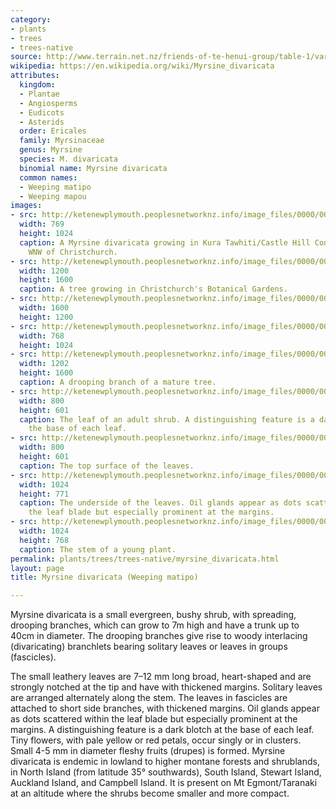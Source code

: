 ```yaml
---
category:
- plants
- trees
- trees-native
source: http://www.terrain.net.nz/friends-of-te-henui-group/table-1/varicata-weeping-matipo.html
wikipedia: https://en.wikipedia.org/wiki/Myrsine_divaricata
attributes:
  kingdom:
  - Plantae
  - Angiosperms
  - Eudicots
  - Asterids
  order: Ericales
  family: Myrsinaceae
  genus: Myrsine
  species: M. divaricata
  binomial name: Myrsine divaricata
  common names:
  - Weeping matipo
  - Weeping mapou
images:
- src: http://ketenewplymouth.peoplesnetworknz.info/image_files/0000/0011/6833/1-Myrsine_divaricata__Weeping_matipo_.JPG
  width: 769
  height: 1024
  caption: A Myrsine divaricata growing in Kura Tawhiti/Castle Hill Conservation area,
    WNW of Christchurch.
- src: http://ketenewplymouth.peoplesnetworknz.info/image_files/0000/0011/6893/1-_Myrsine_divaricata-001.JPG
  width: 1200
  height: 1600
  caption: A tree growing in Christchurch's Botanical Gardens.
- src: http://ketenewplymouth.peoplesnetworknz.info/image_files/0000/0011/6898/1-Myrsine_divaricata-004.JPG
  width: 1600
  height: 1200
- src: http://ketenewplymouth.peoplesnetworknz.info/image_files/0000/0011/6883/1-Myrsine_divaricata_2JPG.JPG
  width: 768
  height: 1024
- src: http://ketenewplymouth.peoplesnetworknz.info/image_files/0000/0011/6838/1-Myrsine_divaricata-002.JPG
  width: 1202
  height: 1600
  caption: A drooping branch of a mature tree.
- src: http://ketenewplymouth.peoplesnetworknz.info/image_files/0000/0005/2534/Myrsine_divaricata-002.JPG
  width: 800
  height: 601
  caption: The leaf of an adult shrub. A distinguishing feature is a dark blotch at
    the base of each leaf.
- src: http://ketenewplymouth.peoplesnetworknz.info/image_files/0000/0003/7389/Myrsine_Divaricata__Weeping_Matipo-001.JPG
  width: 800
  height: 601
  caption: The top surface of the leaves.
- src: http://ketenewplymouth.peoplesnetworknz.info/image_files/0000/0003/7399/Myrsine_Divaricata__Weeping_Matipo-002.JPG
  width: 1024
  height: 771
  caption: The underside of the leaves. Oil glands appear as dots scattered within
    the leaf blade but especially prominent at the margins.
- src: http://ketenewplymouth.peoplesnetworknz.info/image_files/0000/0003/7394/Myrsine_Divaricata__Weeping_Matipo-003.JPG
  width: 1024
  height: 768
  caption: The stem of a young plant.
permalink: plants/trees/trees-native/myrsine_divaricata.html
layout: page
title: Myrsine divaricata (Weeping matipo)

---
```

Myrsine divaricata is a small evergreen, bushy shrub, with spreading, drooping branches, which can grow to 7m high and have a trunk up to 40cm in diameter. The drooping branches give rise to woody interlacing (divaricating) branchlets bearing solitary leaves or leaves in groups (fascicles). 

The small leathery leaves are 7–12 mm long broad, heart-shaped and are strongly notched at the tip and have with thickened margins. Solitary leaves are arranged alternately along the stem. The leaves in fascicles are attached to short side branches, with thickened margins. Oil glands appear as dots scattered within the leaf blade but especially prominent at the margins. A distinguishing feature is a dark blotch at the base of each leaf.
Tiny flowers, with pale yellow or red petals, occur singly or in clusters. 
Small 4-5 mm in diameter fleshy fruits (drupes) is formed. 
Myrsine divaricata is endemic in lowland to higher montane forests and shrublands, in North Island (from latitude 35° southwards), South Island, Stewart Island, Auckland Island, and Campbell Island. It is present on Mt Egmont/Taranaki at an altitude where the shrubs become smaller and more compact.
